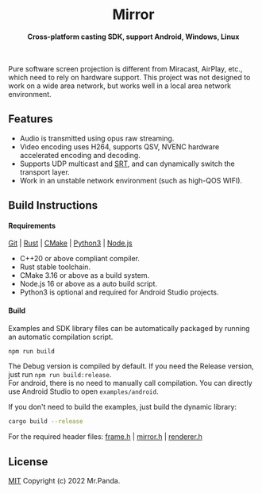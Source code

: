 <!--lint disable no-literal-urls-->
<div align="center">
  <h1>Mirror</h1>
  <strong>Cross-platform casting SDK, support Android, Windows, Linux</strong>
</div>
<br/>
<br/>

Pure software screen projection is different from Miracast, AirPlay, etc., which need to rely on hardware support. This project was not designed to work on a wide area network, but works well in a local area network environment.

## Features

* Audio is transmitted using opus raw streaming.
* Video encoding uses H264, supports QSV, NVENC hardware accelerated encoding and decoding.
* Supports UDP multicast and [SRT](https://github.com/Haivision/srt), and can dynamically switch the transport layer.
* Work in an unstable network environment (such as high-QOS WIFI).

## Build Instructions

#### Requirements

[Git](https://git-scm.com/downloads) | [Rust](https://www.rust-lang.org/tools/install) | [CMake](https://cmake.org/download/) | [Python3](https://www.python.org/downloads/) | [Node.js](https://nodejs.org/en/download)

* C++20 or above compliant compiler.
* Rust stable toolchain.
* CMake 3.16 or above as a build system.
* Node.js 16 or above as a auto build script.
* Python3 is optional and required for Android Studio projects.

#### Build

Examples and SDK library files can be automatically packaged by running an automatic compilation script.

```sh
npm run build
```

The Debug version is compiled by default. If you need the Release version, just run `npm run build:release`.  
For android, there is no need to manually call compilation. You can directly use Android Studio to open `examples/android`.

If you don't need to build the examples, just build the dynamic library:

```sh
cargo build --release
```

For the required header files: [frame.h](./common/include/frame.h) | [mirror.h](./sdk/desktop/include/mirror.h) | [renderer.h](./sdk/renderer/include/renderer.h)


## License
[MIT](./LICENSE) Copyright (c) 2022 Mr.Panda.
